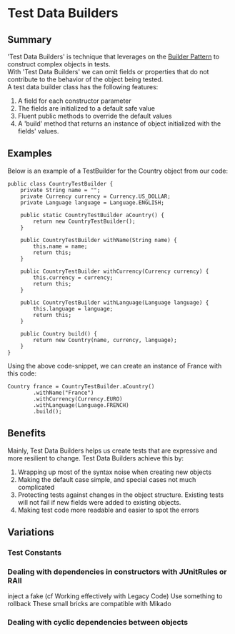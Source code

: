 # Test Data Builders

## Summary

'Test Data Builders' is technique that leverages on the [Builder Pattern](https://en.wikipedia.org/wiki/Builder_pattern#Java) 
to construct complex objects in tests.  
With 'Test Data Builders' we can omit fields or properties that do not 
contribute to the behavior of the object being tested.  
A test data builder class has the following features: 

1. A field for each constructor parameter 
2. The fields are initialized to a default safe value
3. Fluent public methods to override the default values
4. A 'build' method that returns an instance of object initialized with 
the fields' values. 

## Examples

Below is an example of a TestBuilder for the Country object from our code:

    public class CountryTestBuilder {
        private String name = "";
        private Currency currency = Currency.US_DOLLAR;
        private Language language = Language.ENGLISH;
    
        public static CountryTestBuilder aCountry() {
            return new CountryTestBuilder();
        }
    
        public CountryTestBuilder withName(String name) {
            this.name = name;
            return this;
        }
    
        public CountryTestBuilder withCurrency(Currency currency) {
            this.currency = currency;
            return this;
        }
    
        public CountryTestBuilder withLanguage(Language language) {
            this.language = language;
            return this;
        }
    
        public Country build() {
            return new Country(name, currency, language);
        }   
    }

Using the above code-snippet, we can create an instance of France with this code: 

    Country france = CountryTestBuilder.aCountry()
            .withName("France")
            .withCurrency(Currency.EURO)
            .withLanguage(Language.FRENCH)
            .build();

## Benefits

Mainly, Test Data Builders helps us create tests that are expressive and 
more resilient to change. Test Data Builders achieve this by: 

1. Wrapping up most of the syntax noise when creating new objects 
2. Making the default case simple, and special cases not much complicated
3. Protecting tests against changes in the object structure. Existing tests
will not fail if new fields were added to existing objects.
4. Making test code more readable and easier to spot the errors

## Variations

### Test Constants
### Dealing with dependencies in constructors with JUnitRules or RAII

inject a fake (cf Working effectively with Legacy Code)
Use something to rollback
These small bricks are compatible with Mikado

### Dealing with cyclic dependencies between objects